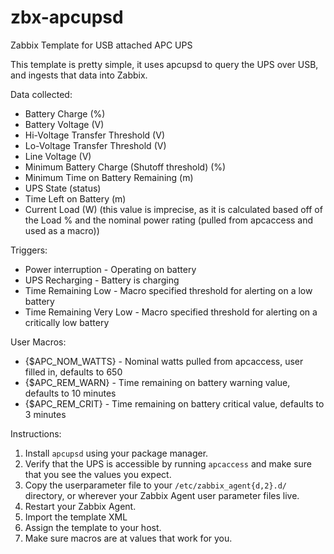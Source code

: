 # zbx-apcupsd
Zabbix Template for USB attached APC UPS

This template is pretty simple, it uses apcupsd to query the UPS over USB, and ingests that data into Zabbix.

Data collected:
- Battery Charge (%)
- Battery Voltage (V)
- Hi-Voltage Transfer Threshold (V)
- Lo-Voltage Transfer Threshold (V)
- Line Voltage (V)
- Minimum Battery Charge (Shutoff threshold) (%)
- Minimum Time on Battery Remaining (m)
- UPS State (status)
- Time Left on Battery (m)
- Current Load (W) (this value is imprecise, as it is calculated based off of the Load % and the nominal power rating (pulled from apcaccess and used as a macro))

Triggers:
- Power interruption - Operating on battery
- UPS Recharging - Battery is charging
- Time Remaining Low - Macro specified threshold for alerting on a low battery
- Time Remaining Very Low - Macro specified threshold for alerting on a critically low battery

User Macros:
- {$APC_NOM_WATTS} - Nominal watts pulled from apcaccess, user filled in, defaults to 650
- {$APC_REM_WARN} - Time remaining on battery warning value, defaults to 10 minutes
- {$APC_REM_CRIT} - Time remaining on battery critical value, defaults to 3 minutes

Instructions:
1. Install `apcupsd` using your package manager.
2. Verify that the UPS is accessible by running `apcaccess` and make sure that you see the values you expect.
3. Copy the userparameter file to your `/etc/zabbix_agent{d,2}.d/` directory, or wherever your Zabbix Agent user parameter files live.
4. Restart your Zabbix Agent.
5. Import the template XML
6. Assign the template to your host.
7. Make sure macros are at values that work for you.
